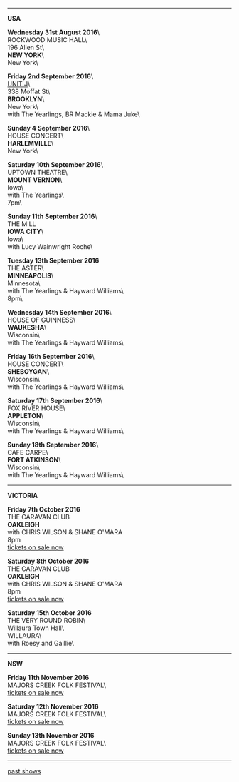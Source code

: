 * * * * *  

**USA**   

**Wednesday 31st August 2016**\  
ROCKWOOD MUSIC HALL\  
196 Allen St\  
**NEW YORK**\      
New York\    

**Friday 2nd September 2016**\   
[UNIT J](https://www.facebook.com/events/1158632504176036/)\    
338 Moffat St\  
**BROOKLYN**\   
New York\  
with The Yearlings, BR Mackie & Mama Juke\    
  
**Sunday 4 September 2016**\  
HOUSE CONCERT\   
**HARLEMVILLE**\  
New York\    

**Saturday 10th September 2016**\  
UPTOWN THEATRE\  
**MOUNT VERNON**\  
Iowa\    
with The Yearlings\  
7pm\     

**Sunday 11th September 2016**\   
THE MILL  
**IOWA CITY**\  
Iowa\    
with Lucy Wainwright Roche\   

**Tuesday 13th September 2016**  
THE ASTER\  
**MINNEAPOLIS**\  
Minnesota\  
with The Yearlings & Hayward Williams\  
8pm\  

**Wednesday 14th September 2016**\  
HOUSE OF GUINNESS\   
**WAUKESHA**\  
Wisconsin\   
with The Yearlings & Hayward Williams\  

**Friday 16th September 2016**\  
HOUSE CONCERT\  
**SHEBOYGAN**\  
Wisconsin\  
with The Yearlings & Hayward Williams\  

**Saturday 17th September 2016**\  
FOX RIVER HOUSE\  
**APPLETON**\  
Wisconsin\  
with The Yearlings & Hayward Williams\    
 
**Sunday 18th September 2016**\  
CAFE CARPE\  
**FORT ATKINSON**\  
Wisconsin\  
with The Yearlings & Hayward Williams\      

* * * * *

**VICTORIA**  

**Friday 7th October 2016**\
THE CARAVAN CLUB\
**OAKLEIGH**\
with CHRIS WILSON & SHANE O'MARA\
8pm\
[tickets on sale now](http://www.caravanmusic.com.au/gigs/chris-wilson-shane-omara-4/)

**Saturday 8th October 2016**\
THE CARAVAN CLUB\
**OAKLEIGH**\
with CHRIS WILSON & SHANE O'MARA\
8pm\
[tickets on sale now](http://www.caravanmusic.com.au/gigs/chris-wilson-shane-omara-4/)  

**Saturday 15th October 2016**\
THE VERY ROUND ROBIN\    
Willaura Town Hall\    
WILLAURA\         
with Roesy and Gaillie\    

* * * * *

**NSW**  

**Friday 11th November 2016**\
MAJORS CREEK FOLK FESTIVAL\      
[tickets on sale now](http://majorscreekfestival.org/performers/)  

**Saturday 12th November 2016**\
MAJORS CREEK FOLK FESTIVAL\      
[tickets on sale now](http://majorscreekfestival.org/performers/)  

**Sunday 13th November 2016**\
MAJORS CREEK FOLK FESTIVAL\      
[tickets on sale now](http://majorscreekfestival.org/performers/)  
   
* * * * *


[past shows](?p=shows/archive/)